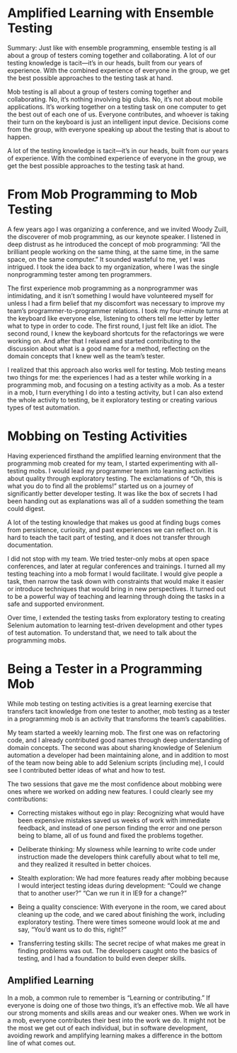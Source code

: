 # Amplified Learning with Ensemble Testing

Summary:
Just like with ensemble programming, ensemble testing is all about a group of testers coming together and collaborating. A lot of our testing knowledge is tacit—it’s in our heads, built from our years of experience. With the combined experience of everyone in the group, we get the best possible approaches to the testing task at hand.

Mob testing is all about a group of testers coming together and collaborating. No, it’s nothing involving big clubs. No, it’s not about mobile applications. It’s working together on a testing task on one computer to get the best out of each one of us. Everyone contributes, and whoever is taking their turn on the keyboard is just an intelligent input device. Decisions come from the group, with everyone speaking up about the testing that is about to happen.

A lot of the testing knowledge is tacit—it’s in our heads, built from our years of experience. With the combined experience of everyone in the group, we get the best possible approaches to the testing task at hand.

# From Mob Programming to Mob Testing

A few years ago I was organizing a conference, and we invited Woody Zuill, the discoverer of mob programming, as our keynote speaker. I listened in deep distrust as he introduced the concept of mob programming: “All the brilliant people working on the same thing, at the same time, in the same space, on the same computer.” It sounded wasteful to me, yet I was intrigued. I took the idea back to my organization, where I was the single nonprogramming tester among ten programmers.

The first experience mob programming as a nonprogrammer was intimidating, and it isn’t something I would have volunteered myself for unless I had a firm belief that my discomfort was necessary to improve my team’s programmer-to-programmer relations. I took my four-minute turns at the keyboard like everyone else, listening to others tell me letter by letter what to type in order to code. The first round, I just felt like an idiot. The second round, I knew the keyboard shortcuts for the refactorings we were working on. And after that I relaxed and started contributing to the discussion about what is a good name for a method, reflecting on the domain concepts that I knew well as the team’s tester.

I realized that this approach also works well for testing. Mob testing means two things for me: the experiences I had as a tester while working in a programming mob, and focusing on a testing activity as a mob. As a tester in a mob, I turn everything I do into a testing activity, but I can also extend the whole activity to testing, be it exploratory testing or creating various types of test automation.

# Mobbing on Testing Activities

Having experienced firsthand the amplified learning environment that the programming mob created for my team, I started experimenting with all-testing mobs. I would lead my programmer team into learning activities about quality through exploratory testing. The exclamations of “Oh, this is what you do to find all the problems!” started us on a journey of significantly better developer testing. It was like the box of secrets I had been handing out as explanations was all of a sudden something the team could digest.

A lot of the testing knowledge that makes us good at finding bugs comes from persistence, curiosity, and past experiences we can reflect on. It is hard to teach the tacit part of testing, and it does not transfer through documentation.

I did not stop with my team. We tried tester-only mobs at open space conferences, and later at regular conferences and trainings. I turned all my testing teaching into a mob format I would facilitate. I would give people a task, then narrow the task down with constraints that would make it easier or introduce techniques that would bring in new perspectives. It turned out to be a powerful way of teaching and learning through doing the tasks in a safe and supported environment.

Over time, I extended the testing tasks from exploratory testing to creating Selenium automation to learning test-driven development and other types of test automation. To understand that, we need to talk about the programming mobs.

# Being a Tester in a Programming Mob

While mob testing on testing activities is a great learning exercise that transfers tacit knowledge from one tester to another, mob testing as a tester in a programming mob is an activity that transforms the team’s capabilities.

My team started a weekly learning mob. The first one was on refactoring code, and I already contributed good names through deep understanding of domain concepts. The second was about sharing knowledge of Selenium automation a developer had been maintaining alone, and in addition to most of the team now being able to add Selenium scripts (including me), I could see I contributed better ideas of what and how to test.

The two sessions that gave me the most confidence about mobbing were ones where we worked on adding new features. I could clearly see my contributions:

  * Correcting mistakes without ego in play: Recognizing what would have been expensive mistakes saved us weeks of work with immediate feedback, and instead of one person finding the error and one person being to blame, all of us found and fixed the problems together. 

  * Deliberate thinking: My slowness while learning to write code under instruction made the developers think carefully about what to tell me, and they realized it resulted in better choices.

  * Stealth exploration: We had more features ready after mobbing because I would interject testing ideas during development: “Could we change that to another user?” “Can we run it in IE9 for a change?”

  * Being a quality conscience: With everyone in the room, we cared about cleaning up the code, and we cared about finishing the work, including exploratory testing. There were times someone would look at me and say, “You’d want us to do this, right?”

   * Transferring testing skills: The secret recipe of what makes me great in finding problems was out. The developers caught onto the basics of testing, and I had a foundation to build even deeper skills.

## Amplified Learning

In a mob, a common rule to remember is “Learning or contributing.” If everyone is doing one of those two things, it’s an effective mob. We all have our strong moments and skills areas and our weaker ones. When we work in a mob, everyone contributes their best into the work we do. It might not be the most we get out of each individual, but in software development, avoiding rework and amplifying learning makes a difference in the bottom line of what comes out.